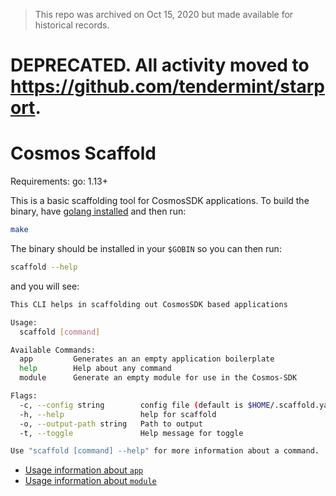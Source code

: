 > This repo was archived on Oct 15, 2020 but made available for historical records.
# DEPRECATED. All activity moved to https://github.com/tendermint/starport.

# Cosmos Scaffold


Requirements:
go: 1.13+

This is a basic scaffolding tool for CosmosSDK applications. To build the binary, have [golang installed](https://golang.org/doc/install) and then run:

```bash
make
```

The binary should be installed in your `$GOBIN` so you can then run:

```bash
scaffold --help
```
and you will see:

```bash
This CLI helps in scaffolding out CosmosSDK based applications

Usage:
  scaffold [command]

Available Commands:
  app         Generates an an empty application boilerplate 
  help        Help about any command
  module      Generate an empty module for use in the Cosmos-SDK

Flags:
  -c, --config string        config file (default is $HOME/.scaffold.yaml)
  -h, --help                 help for scaffold
  -o, --output-path string   Path to output
  -t, --toggle               Help message for toggle

Use "scaffold [command] --help" for more information about a command.
```

- [Usage information about `app`](./docs/app.md)
- [Usage information about `module`](./docs/module.md)

